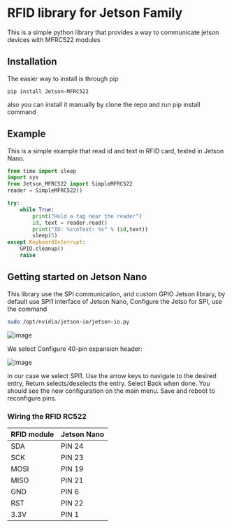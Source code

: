 # RFID library for Jetson Family
This is a simple python library that provides a way to communicate jetson devices with MFRC522 modules

## Installation
The easier way to install is through pip
```
pip install Jetson-MFRC522
```
also you can install it manually by clone the repo and run pip install command
## Example
This is a simple example that read id and text in RFID card, tested in Jetson Nano.
```python
from time import sleep
import sys
from Jetson_MFRC522 import SimpleMFRC522
reader = SimpleMFRC522()

try:
    while True:
        print("Hold a tag near the reader")
        id, text = reader.read()
        print("ID: %s\nText: %s" % (id,text))
        sleep(5)
except KeyboardInterrupt:
    GPIO.cleanup()
    raise
```
## Getting started on Jetson Nano

This library use the SPI communication, and custom GPIO Jetson library, by default use SPI1 interface of Jetson Nano, Configure the Jetso for SPI, use the command
```bash
sudo /opt/nvidia/jetson-io/jetson-io.py
```


![image](https://user-images.githubusercontent.com/35088759/195137955-cd688e92-e85c-42b6-b9d8-cccbe4dea9e0.png)

We select Configure 40-pin expansion header:



![image](https://user-images.githubusercontent.com/35088759/195138202-44eee403-d356-4609-99bc-3f17e37c2713.png)

in our case we select SPI1. Use the arrow keys to navigate to the desired entry, Return selects/deselects the entry. Select Back when done. You should see the new configuration on the main menu. Save and reboot to reconfigure pins.

### Wiring the RFID RC522

| RFID module  |  Jetson Nano | 
|---|---|
|SDA   | PIN 24               |
|  SCK |   PIN 23            |   
|  MOSI | PIN 19  |   
|  MISO | PIN 21  |   
|  GND | PIN 6  |   
|  RST | PIN 22  |   
|  3.3V | PIN 1  |
